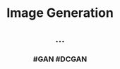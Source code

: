 <h1 align="center">
  <b>Image Generation
</h1>
<h2 align="center">
    ...<br>
</h2>
<h3 align="center">
    #GAN #DCGAN <br><br>
</h3>
